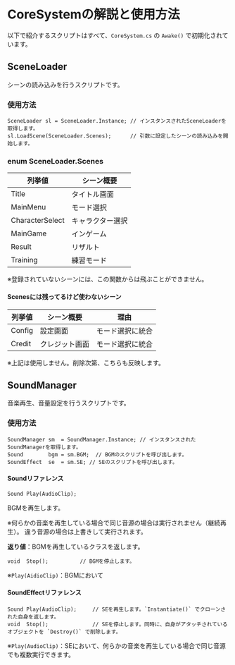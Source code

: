 # CoreSystemの解説と使用方法
以下で紹介するスクリプトはすべて、`CoreSystem.cs` の `Awake()` で初期化されています。

## SceneLoader
シーンの読み込みを行うスクリプトです。

### 使用方法
```
SceneLoader sl = SceneLoader.Instance; // インスタンスされたSceneLoaderを取得します。
sl.LoadScene(SceneLoader.Scenes);      // 引数に設定したシーンの読み込みを開始します。
```

### enum SceneLoader.Scenes

|列挙値|シーン概要|
|---|---|
|Title|タイトル画面|
|MainMenu|モード選択|
|CharacterSelect|キャラクター選択|
|MainGame|インゲーム|
|Result|リザルト|
|Training|練習モード|

※登録されていないシーンには、この関数からは飛ぶことができません。

#### Scenesには残ってるけど使わないシーン

|列挙値|シーン概要|理由|
|---|---|---|
|Config|設定画面|モード選択に統合|
|Credit|クレジット画面|モード選択に統合|

※上記は使用しません。削除次第、こちらも反映します。

## SoundManager
音楽再生、音量設定を行うスクリプトです。

### 使用方法
```
SoundManager sm  = SoundManager.Instance; // インスタンスされたSoundManagerを取得します。
Sound        bgm = sm.BGM;  // BGMのスクリプトを呼び出します。
SoundEffect  se  = sm.SE; // SEのスクリプトを呼び出します。
```

#### Soundリファレンス
```
Sound Play(AudioClip);
```
BGMを再生します。

※何らかの音楽を再生している場合で同じ音源の場合は実行されません（継続再生）。
違う音源の場合は上書きして実行されます。

**返り値**：BGMを再生しているクラスを返します。

```
void  Stop();          // BGMを停止します。
```
※`Play(AidioClip)`：BGMにおいて

#### SoundEffectリファレンス
```
Sound Play(AudioClip);     // SEを再生します。`Instantiate()` でクローンされた自身を返します。
void  Stop();              // SEを停止します。同時に、自身がアタッチされているオブジェクトを `Destroy()` で削除します。
```
※`Play(AudioClip)`：SEにおいて、何らかの音楽を再生している場合で同じ音源でも複数実行できます。

